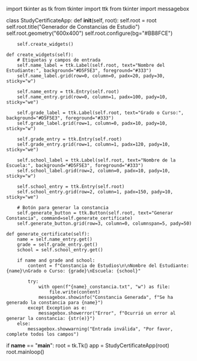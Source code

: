 import tkinter as tk
from tkinter import ttk
from tkinter import messagebox

class StudyCertificateApp:
    def __init__(self, root):
        self.root = root
        self.root.title("Generador de Constancias de Estudio")
        self.root.geometry("600x400")
        self.root.configure(bg="#BB8FCE")

        self.create_widgets()

    def create_widgets(self):
        # Etiquetas y campos de entrada
        self.name_label = ttk.Label(self.root, text="Nombre del Estudiante:", background="#D5F5E3", foreground="#333")
        self.name_label.grid(row=0, column=0, padx=20, pady=30, sticky="w")
        
        self.name_entry = ttk.Entry(self.root)
        self.name_entry.grid(row=0, column=1, padx=100, pady=10, sticky="we")

        self.grade_label = ttk.Label(self.root, text="Grado o Curso:", background="#D5F5E3", foreground="#333")
        self.grade_label.grid(row=1, column=0, padx=10, pady=10, sticky="w")
        
        self.grade_entry = ttk.Entry(self.root)
        self.grade_entry.grid(row=1, column=1, padx=120, pady=10, sticky="we")

        self.school_label = ttk.Label(self.root, text="Nombre de la Escuela:", background="#D5F5E3", foreground="#333")
        self.school_label.grid(row=2, column=0, padx=10, pady=10, sticky="w")
        
        self.school_entry = ttk.Entry(self.root)
        self.school_entry.grid(row=2, column=1, padx=150, pady=10, sticky="we")

        # Botón para generar la constancia
        self.generate_button = ttk.Button(self.root, text="Generar Constancia", command=self.generate_certificate)
        self.generate_button.grid(row=3, column=0, columnspan=5, pady=50)

    def generate_certificate(self):
        name = self.name_entry.get()
        grade = self.grade_entry.get()
        school = self.school_entry.get()

        if name and grade and school:
            content = f"Constancia de Estudios\n\nNombre del Estudiante: {name}\nGrado o Curso: {grade}\nEscuela: {school}"

            try:
                with open(f"{name}_constancia.txt", "w") as file:
                    file.write(content)
                messagebox.showinfo("Constancia Generada", f"Se ha generado la constancia para {name}")
            except Exception as e:
                messagebox.showerror("Error", f"Ocurrió un error al generar la constancia: {str(e)}")
        else:
            messagebox.showwarning("Entrada inválida", "Por favor, complete todos los campos")

if __name__ == "__main__":
    root = tk.Tk()
    app = StudyCertificateApp(root)
    root.mainloop()
